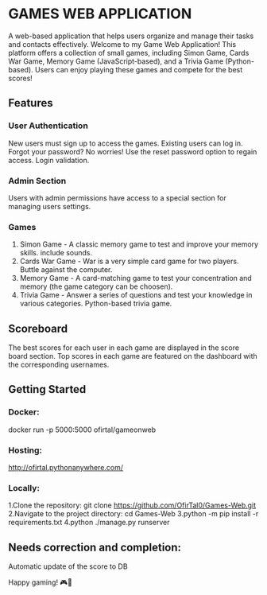 # GAMES WEB APPLICATION

A web-based application that helps users organize and manage their tasks and contacts effectively. 
Welcome to my Game Web Application!
This platform offers a collection of small games, including Simon Game, Cards War Game, Memory Game (JavaScript-based), and a Trivia Game (Python-based).
Users can enjoy playing these games and compete for the best scores!

## Features
### User Authentication
New users must sign up to access the games. Existing users can log in.
Forgot your password? No worries! Use the reset password option to regain access.
Login validation.

### Admin Section
Users with admin permissions have access to a special section for managing users settings.

### Games
1. Simon Game - A classic memory game to test and improve your memory skills. include sounds. 
2. Cards War Game - War is a very simple card game for two players. Buttle against the computer.
3. Memory Game - A card-matching game to test your concentration and memory (the game category can be choosen).
4. Trivia Game - Answer a series of questions and test your knowledge in various categories. Python-based trivia game.

## Scoreboard
The best scores for each user in each game are displayed in the score board section.
Top scores in each game are featured on the dashboard with the corresponding usernames.

## Getting Started

### Docker:

docker run -p 5000:5000 ofirtal/gameonweb

### Hosting:

http://ofirtal.pythonanywhere.com/

### Locally: 
1.Clone the repository:
  git clone https://github.com/OfirTal0/Games-Web.git
2.Navigate to the project directory:
  cd Games-Web
3.python -m pip install -r requirements.txt
4.python ./manage.py runserver
  
## Needs correction and completion:
Automatic update of the score to DB

Happy gaming! 🎮🚀
